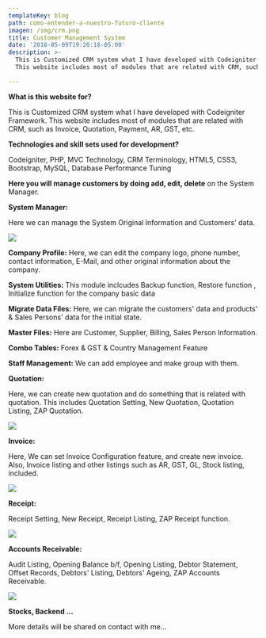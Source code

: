 ```yaml
---
templateKey: blog
path: como-entender-a-nuestro-futuro-cliente
imagen: /img/crm.png
title: Customer Management System
date: '2018-05-09T19:20:18-05:00'
description: >-
  This is Customized CRM system what I have developed with Codeigniter Framework.
  This website includes most of modules that are related with CRM, such as Invoice, Quotation, Payment, AR, GST, etc.

---
```

**What is this website for?**

This is Customized CRM system what I have developed with Codeigniter Framework.
This website includes most of modules that are related with CRM, such as Invoice, Quotation, Payment, AR, GST, etc.

**Technologies and skill sets used for development?**

Codeigniter, PHP, MVC Technology, CRM Terminology, HTML5, CSS3, Bootstrap, MySQL, Database Performance Tuning

**Here you will manage customers by doing add, edit, delete** on the System Manager.

<!-- > “Algún día el mundo entero va a comprar tu producto, pero la pregunta es quién lo va a comprar primero” Geoffrey Moore en su libro cruzando el abismo (crossing the chasm) -->

**System Manager:**

Here we can manage the System Original Information and Customers' data.

![](/img/crm_systemmanager.png)

**Company Profile:** Here, we can edit the company logo, phone number, contact information, E-Mail, and other original information about the company.

**System Utilities:** This module inclcudes Backup function, Restore function , Initialize function for the company basic data

**Migrate Data Files:** Here, we can migrate the customers' data and products' & Sales Persons' data for the initial state.

**Master Files:** Here are Customer, Supplier, Billing, Sales Person Information.

**Combo Tables:** Forex & GST & Country Management Feature

**Staff Management:** We can add employee and make group with them.

**Quotation:**

Here, we can create new quotation and do something that is related with quotation.
This includes Quotation Setting, New Quotation, Quotation Listing, ZAP Quotation.

![](/img/crm_quotation.png)

**Invoice:**

Here, We can set Invoice Configuration feature, and create new invoice.
Also, Invoice listing and other listings such as AR, GST, GL, Stock listing, included.

![](/img/crm_invoice.png)

**Receipt:**

Receipt Setting, New Receipt, Receipt Listing, ZAP Receipt function.

![](/img/crm_receipt.png)

**Accounts Receivable:**

Audit Listing, Opening Balance b/f, Opening Listing, Debtor Statement, Offset Records, Debtors' Listing, Debtors' Ageing, ZAP Accounts Receivable.

![](/img/crm_accounts_receivable.png)

**Stocks, Backend ...**

More details will be shared on contact with me...


